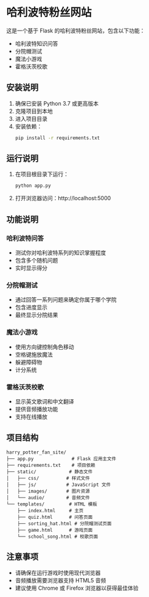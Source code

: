 # 哈利波特粉丝网站

这是一个基于 Flask 的哈利波特粉丝网站，包含以下功能：

- 哈利波特知识问答
- 分院帽测试
- 魔法小游戏
- 霍格沃茨校歌

## 安装说明

1. 确保已安装 Python 3.7 或更高版本
2. 克隆项目到本地
3. 进入项目目录
4. 安装依赖：
   ```bash
   pip install -r requirements.txt
   ```

## 运行说明

1. 在项目根目录下运行：
   ```bash
   python app.py
   ```
2. 打开浏览器访问：http://localhost:5000

## 功能说明

### 哈利波特问答
- 测试你对哈利波特系列的知识掌握程度
- 包含多个随机问题
- 实时显示得分

### 分院帽测试
- 通过回答一系列问题来确定你属于哪个学院
- 包含进度显示
- 最终显示分院结果

### 魔法小游戏
- 使用方向键控制角色移动
- 空格键施放魔法
- 躲避障碍物
- 计分系统

### 霍格沃茨校歌
- 显示英文歌词和中文翻译
- 提供音频播放功能
- 支持在线播放

## 项目结构

```
harry_potter_fan_site/
├── app.py              # Flask 应用主文件
├── requirements.txt    # 项目依赖
├── static/            # 静态文件
│   ├── css/          # 样式文件
│   ├── js/           # JavaScript 文件
│   ├── images/       # 图片资源
│   └── audio/        # 音频文件
└── templates/         # HTML 模板
    ├── index.html     # 主页
    ├── quiz.html      # 问答页面
    ├── sorting_hat.html # 分院帽测试页面
    ├── game.html      # 游戏页面
    └── school_song.html # 校歌页面
```

## 注意事项

- 请确保在运行游戏时使用现代浏览器
- 音频播放需要浏览器支持 HTML5 音频
- 建议使用 Chrome 或 Firefox 浏览器以获得最佳体验 
